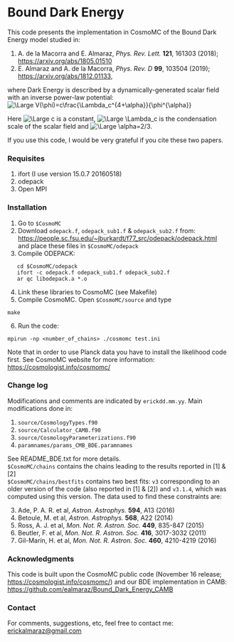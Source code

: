 # Bound Dark Energy #

This code presents the implementation in CosmoMC of the Bound Dark Energy model studied in:

1. A. de la Macorra and E. Almaraz, <em> Phys. Rev. Lett. </em> **121**, 161303 (2018); https://arxiv.org/abs/1805.01510
2. E. Almaraz and A. de la Macorra, <em> Phys. Rev. D </em> **99**, 103504 (2019); https://arxiv.org/abs/1812.01133,

where Dark Energy is described by a dynamically-generated scalar field with an inverse power-law potential:
<img src="https://latex.codecogs.com/svg.latex?\Large&space;V(\phi)=c\frac{\Lambda_c^{4+\alpha}}{\phi^{\alpha}}" title="\Large V(\phi)=c\frac{\Lambda_c^{4+\alpha}}{\phi^{\alpha}}" />

Here <img src="https://latex.codecogs.com/svg.latex?\Large&space;c" title="\Large c" /> is a constant, <img src="https://latex.codecogs.com/svg.latex?\Large&space;\Lambda_c" title="\Large \Lambda_c" /> is the condensation scale of the scalar field and <img src="https://latex.codecogs.com/svg.latex?\Large&space;\alpha=2/3" title="\Large \alpha=2/3" />.

If you use this code, I would be very grateful if you cite these two papers. 

### Requisites ###
1. ifort (I use version 15.0.7 20160518)
2. odepack
3. Open MPI

### Installation ###
1. Go to `$CosmoMC`
2. Download `odepack.f`, `odepack_sub1.f` & `odepack_sub2.f` from:<br>
  https://people.sc.fsu.edu/~jburkardt/f77_src/odepack/odepack.html <br>
  and place these files in `$CosmoMC/odepack`
3. Compile ODEPACK:
```
   cd $CosmoMC/odepack
   ifort -c odepack.f odepack_sub1.f odepack_sub2.f
   ar qc libodepack.a *.o
```                                
4. Link these libraries to CosmoMC (see Makefile)
5. Compile CosmoMC. Open `$CosmoMC/source` and type 
```
make
```
6. Run the code:
```
mpirun -np <number_of_chains> ./cosmomc test.ini
```

Note that in order to use Planck data you have to install the likelihood code first. See CosmoMC website for more information: https://cosmologist.info/cosmomc/

### Change log ###
Modifications and comments are indicated by `erickdd.mm.yy`. Main modifications done in:
1. `source/CosmologyTypes.f90`
2. `source/Calculator_CAMB.f90`
3. `source/CosmologyParameterizations.f90`
4. `paramnames/params_CMB_BDE.paramnames`

See README_BDE.txt for more details.<br> 
`$CosmoMC/chains` contains the chains leading to the results reported in [1] & [2] <br>
`$CosmoMC/chains/bestfits` contains two best fits: `v3` corresponding to an older version of the code (also reported in [1] & [2]) and `v3.1.4`, which was computed using this version. The data used to find these constraints are: <br>

3. Ade, P. A. R. et al, <em> Astron. Astrophys. </em> **594**, A13 (2016)
4. Betoule, M. et al, <em> Astron. Astrophys. </em> **568**, A22 (2014)
5. Ross, A. J. et al, <em> Mon. Not. R. Astron. Soc. </em> **449**, 835-847 (2015) 
6. Beutler, F. et al, <em> Mon. Not. R. Astron. Soc.</em> **416**, 3017-3032 (2011)
7. Gil-Marín, H. et al, <em> Mon. Not. R. Astron. Soc.</em> **460**, 4210-4219 (2016)

### Acknowledgments ###
This code is built upon the CosmoMC public code (November 16 release; https://cosmologist.info/cosmomc/) and our BDE implementation in CAMB: https://github.com/ealmaraz/Bound_Dark_Energy_CAMB

### Contact ###
For comments, suggestions, etc, feel free to contact me: erickalmaraz@gmail.com
